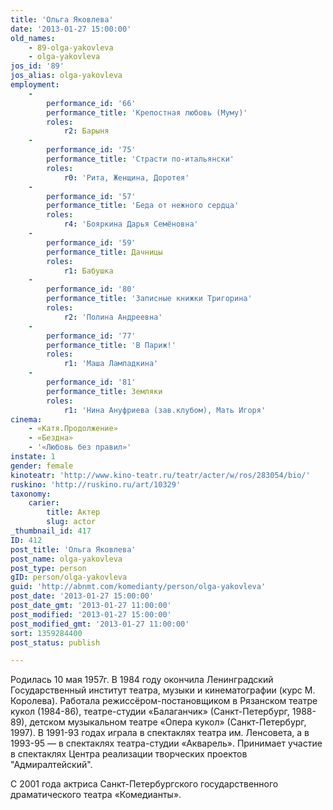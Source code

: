 ```yaml
---
title: 'Ольга Яковлева'
date: '2013-01-27 15:00:00'
old_names:
    - 89-olga-yakovleva
    - olga-yakovleva
jos_id: '89'
jos_alias: olga-yakovleva
employment:
    -
        performance_id: '66'
        performance_title: 'Крепостная любовь (Муму)'
        roles:
            r2: Барыня
    -
        performance_id: '75'
        performance_title: 'Страсти по-итальянски'
        roles:
            r0: 'Рита, Женщина, Доротея'
    -
        performance_id: '57'
        performance_title: 'Беда от нежного сердца'
        roles:
            r4: 'Бояркина Дарья Семёновна'
    -
        performance_id: '59'
        performance_title: Дачницы
        roles:
            r1: Бабушка
    -
        performance_id: '80'
        performance_title: 'Записные книжки Тригорина'
        roles:
            r2: 'Полина Андреевна'
    -
        performance_id: '77'
        performance_title: 'В Париж!'
        roles:
            r1: 'Маша Лампадкина'
    -
        performance_id: '81'
        performance_title: Земляки
        roles:
            r1: 'Нина Ануфриева (зав.клубом), Мать Игоря'
cinema:
    - «Катя.Продолжение»
    - «Бездна»
    - '«Любовь без правил»'
instate: 1
gender: female
kinoteatr: 'http://www.kino-teatr.ru/teatr/acter/w/ros/283054/bio/'
ruskino: 'http://ruskino.ru/art/10329'
taxonomy:
    carier:
        title: Актер
        slug: actor
_thumbnail_id: 417
ID: 412
post_title: 'Ольга Яковлева'
post_name: olga-yakovleva
post_type: person
gID: person/olga-yakovleva
guid: 'http://abnmt.com/komedianty/person/olga-yakovleva'
post_date: '2013-01-27 15:00:00'
post_date_gmt: '2013-01-27 11:00:00'
post_modified: '2013-01-27 15:00:00'
post_modified_gmt: '2013-01-27 11:00:00'
sort: 1359284400
post_status: publish

---
```


Родилась 10 мая 1957г. В 1984 году окончила Ленинградский Государственный институт театра, музыки и кинематографии (курс М. Королева). Работала режиссёром-постановщиком в Рязанском театре кукол (1984-86), театре-студии «Балаганчик» (Санкт-Петербург, 1988-89), детском музыкальном театре «Опера кукол» (Санкт-Петербург, 1997). В 1991-93 годах играла в спектаклях театра им. Ленсовета, а в 1993-95 — в спектаклях театра-студии «Акварель». Принимает участие в спектаклях Центра реализации творческих проектов "Адмиралтейский".


С 2001 года актриса Санкт-Петербургского государственного драматического театра «Комедианты».